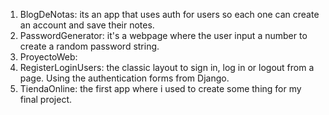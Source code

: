 <ol>
  <li>BlogDeNotas: its an app that uses auth for users so each one can create an account and save their notes.</li>
  <li>PasswordGenerator: it's a webpage where the user input a number to create a random password string.</li>
  <li>ProyectoWeb: </li>
  <li>RegisterLoginUsers: the classic layout to sign in, log in or logout from a page. Using the authentication forms from Django.</li>
  <li>TiendaOnline: the first app where i used to create some thing for my final project.</li>
 </ol>

